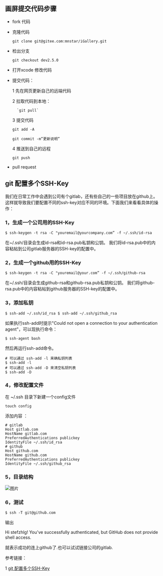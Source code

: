 
## 画屏提交代码步骤

* fork 代码

* 克隆代码

	`git clone git@gitee.com:mnstar/iGallery.git`

* 检出分支
	
	`git checkout dev2.5.0`

* 打开xcode 修改代码

* 提交代码：

	1 先在网页更新自己的远端代码

	2 拉取代码到本地：

		`git pull`

	3 提交代码

	`git add -A`
	
	`git commit -m”更新说明”`

	4 推送到自己的远程

	`git push`

* pull request

## git 配置多个SSH-Key

我们在日常工作中会遇到公司有个gitlab，还有些自己的一些项目放在github上。这样就导致我们要配置不同的ssh-key对应不同的环境。下面我们来看看具体的操作：



### 1，生成一个公司用的SSH-Key     

```
$ ssh-keygen -t rsa -C "youremail@yourcompany.com” -f ~/.ssh/id-rsa
```

在~/.ssh/目录会生成id-rsa和id-rsa.pub私钥和公钥。 我们将id-rsa.pub中的内容粘帖到公司gitlab服务器的SSH-key的配置中。



### 2，生成一个github用的SSH-Key

```
$ ssh-keygen -t rsa -C "youremail@your.com” -f ~/.ssh/github-rsa
```

在~/.ssh/目录会生成github-rsa和github-rsa.pub私钥和公钥。 我们将github-rsa.pub中的内容粘帖到github服务器的SSH-key的配置中。



### 3，添加私钥
```
$ ssh-add ~/.ssh/id_rsa $ ssh-add ~/.ssh/github_rsa
```

如果执行ssh-add时提示"Could not open a connection to your authentication agent"，可以现执行命令：

```
$ ssh-agent bash
```

然后再运行ssh-add命令。

```
# 可以通过 ssh-add -l 来确私钥列表
$ ssh-add -l
# 可以通过 ssh-add -D 来清空私钥列表
$ ssh-add -D
```

### 4，修改配置文件

在 ~/.ssh 目录下新建一个config文件

```
touch config
```

添加内容
：
```
# gitlab
Host gitlab.com
HostName gitlab.com
PreferredAuthentications publickey
IdentityFile ~/.ssh/id_rsa
# github
Host github.com
HostName github.com
PreferredAuthentications publickey
IdentityFile ~/.ssh/github_rsa
```

### 5，目录结构

![图片](http://static.oschina.net/uploads/space/2015/1112/151152_7YR5_723271.png)

### 6，测试
```
$ ssh -T git@github.com
```

输出

Hi stefzhlg! You've successfully authenticated, but GitHub does not provide shell access.

就表示成功的连上github了.也可以试试链接公司的gitlab.

参考链接：

1 [git 配置多个SSH-Key](https://my.oschina.net/stefanzhlg/blog/529403)


